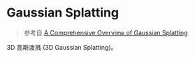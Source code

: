 # Gaussian Splatting

> 参考自 [A Comprehensive Overview of Gaussian Splatting](https://towardsdatascience.com/a-comprehensive-overview-of-gaussian-splatting-e7d570081362/)

3D 高斯泼溅 (3D Gaussian Splatting)。

